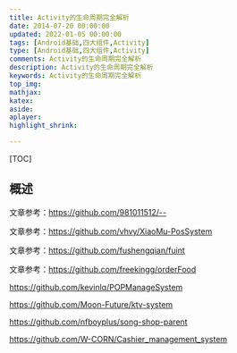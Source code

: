 ```yaml
---
title: Activity的生命周期完全解析
date: 2014-07-20 00:00:00
updated: 2022-01-05 00:00:00
tags: [Android基础,四大组件,Activity]
type: [Android基础,四大组件,Activity]
comments: Activity的生命周期完全解析
description: Activity的生命周期完全解析
keywords: Activity的生命周期完全解析
top_img:
mathjax:
katex:
aside:
aplayer:
highlight_shrink:

---
```


[TOC]



## 概述

文章参考：https://github.com/981011512/--



文章参考：https://github.com/vhvy/XiaoMu-PosSystem

文章参考：https://github.com/fushengqian/fuint

文章参考：https://github.com/freekingg/orderFood







https://github.com/kevinlq/POPManageSystem

https://github.com/Moon-Future/ktv-system



https://github.com/nfboyplus/song-shop-parent

https://github.com/W-CORN/Cashier_management_system








